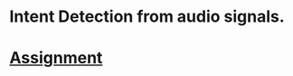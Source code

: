 # Intent Detection from audio signals.
# [Assignment](https://dbdmg.polito.it/dbdmg_web/wp-content/uploads/2023/01/Data_Science_Lab_Project_Assignment_January_2023.pdf)
